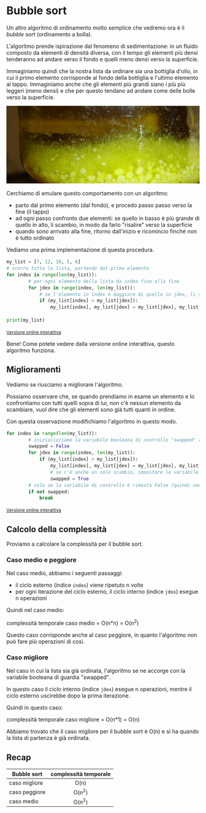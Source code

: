 # Bubble sort

Un altro algoritmo di ordinamento molto semplice che vedremo ora è il _bubble sort_ (ordinamento a bolla).



L'algoritmo prende ispirazione dal fenomeno di sedimentazione: in un fluido composto da elementi di densità diversa, con il tempo gli elementi più densi tenderanno ad andare verso il fondo e quelli meno densi verso la superficie.

Immaginiamo quindi che la nostra lista da ordinare sia una bottiglia d'olio, in cui il primo elemento corrisponde al fondo della bottiglia e l'ultimo elemento al tappo. Immaginiamo anche che gli elementi più grandi siano i più più leggeri (meno densi) e che per questo tendano ad andare come delle bolle verso la superficie.

<p class="centered">
<img class="w80p" src="assets/oil.jpg" alt="Sedimento" title="Sedimento">
</p>

Cerchiamo di emulare questo comportamento con un algoritmo:
- parto dal primo elemento (dal fondo), e procedo passo passo verso la fine (il tappo)
- ad ogni passo confronto due elementi: se quello in basso è più grande di quello in alto, li scambio, in modo da farlo "risalire" verso la superficie
- quando sono arrivato alla fine, ritorno dall'inizio e ricomincio finché non è tutto ordinato

Vediamo una prima implementazione di questa procedura.

```py
my_list = [7, 12, 18, 5, 6]
# scorro tutta la lista, partendo dal primo elemento
for index in range(len(my_list)):
        # per ogni elemento della lista da index fino alla fine
        for jdex in range(index, len(my_list)):
            # se l'elemento in index è maggiore di quello in jdex, li scambio
            if (my_list[index] > my_list[jdex]):
                my_list[index], my_list[jdex] = my_list[jdex], my_list[index]

print(my_list)
```
[<small>Versione online interattiva</small>](https://repl.it/@ClaudioCapobian/bubble-sort-simple)

Bene! Come potete vedere dalla versione online interattiva, questo algoritmo funziona.

## Miglioramenti
Vediamo se riusciamo a migliorare l'algoritmo.

Possiamo osservare che, se quando prendiamo in esame un elemento e lo confrontiamo con tutti quelli sopra di lui, non c'è nessun elemento da scambiare, vuol dire che gli elementi sono già tutti quanti in ordine.

Con questa osservazione modifichiamo l'algoritmo in questo modo.
```py
for index in range(len(my_list)):
        # inizializziamo la variabile booleana di controllo "swapped" a False
        swapped = False
        for jdex in range(index, len(my_list)):
            if (my_list[index] > my_list[jdex]):
                my_list[index], my_list[jdex] = my_list[jdex], my_list[index]
                # se c'è anche un solo scambio, impostare la variabile di controllo a True
                swapped = True
        # solo se la variabile di controllo è rimasta False (quindi non c'è stato nessuno scambio), esco dal ciclo perché la lista è già ordinata
        if not swapped:
            break
```
[<small>Versione online interattiva</small>](https://repl.it/@ClaudioCapobian/bubble-sort-2)

## Calcolo della complessità
Proviamo a calcolare la complessità per il bubble sort.

### Caso medio e peggiore
Nel caso medio, abbiamo i seguenti passaggi:
- il ciclo esterno (indice `index`) viene ripetuto n volte
- per ogni iterazione del ciclo esterno, il ciclo interno (indice `jdex`) esegue n operazioni

Quindi nel caso medio:
<p class="centered">
complessità temporale caso medio = O(n*n) = O(n<sup>2</sup>)
</p>

Questo caso corrisponde anche al caso peggiore, in quanto l'algoritmo non può fare più operazioni di così.

### Caso migliore
Nel caso in cui la lista sia già ordinata, l'algoritmo se ne accorge con la variabile booleana di guardia "swapped".

In questo caso il ciclo interno (indice `jdex`) esegue n operazioni, mentre il ciclo esterno uscirebbe dopo la prima iterazione.

Quindi in questo caso:
<p class="centered">
complessità temporale caso migliore = O(n*1) = O(n)
</p>

Abbiamo trovato che il caso migliore per il bubble sort è O(n) e si ha quando la lista di partenza è già ordinata.

## Recap
| Bubble sort | complessità temporale |
|-------------|:-----:|
| caso migliore | O(n) |
| caso peggiore | O(n<sup>2</sup>) |
| caso medio | O(n<sup>2</sup>) |

